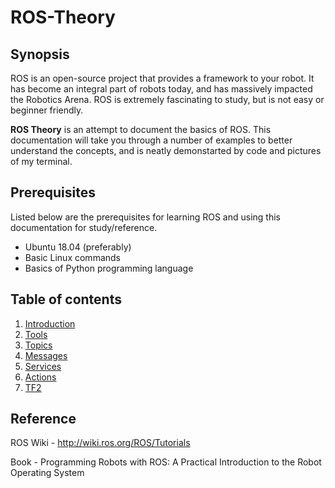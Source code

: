 # ROS-Theory


## Synopsis

ROS is an open-source project that provides a framework to your robot. It has become an integral part of robots today, and has massively impacted the Robotics Arena. ROS is extremely fascinating to study, but is not easy or beginner friendly.

**ROS Theory** is an attempt to document the basics of ROS. This documentation will take you through a number of examples to better understand the concepts, and is neatly demonstarted by code and pictures of my terminal.


## Prerequisites

Listed below are the prerequisites for learning ROS and using this documentation for study/reference.

- Ubuntu 18.04 (preferably)
- Basic Linux commands
- Basics of Python programming language 


## Table of contents

1. [Introduction](Introduction.md)
2. [Tools](Tools.md)
3. [Topics](Topics-and-Messages.md)
4. [Messages](https://github.com/Bhaswanth-A/ROS-Theory/blob/main/Topics-and-Messages.md#4-ros-messages)
5. [Services](Services.md)
6. [Actions](Actions.md)
7. [TF2](TF2.md)


## Reference

ROS Wiki - http://wiki.ros.org/ROS/Tutorials

Book - Programming Robots with ROS: A Practical Introduction to the Robot Operating System
